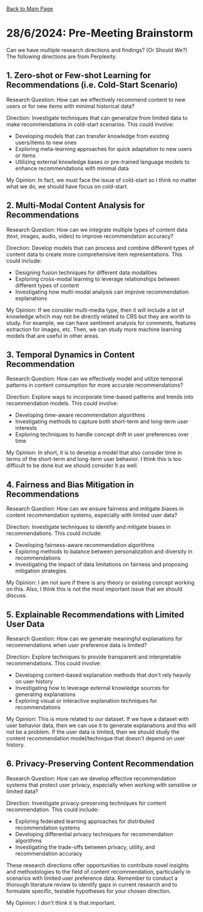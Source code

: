 [Back to Main Page](../README.md)

# 28/6/2024: Pre-Meeting Brainstorm
Can we have multiple research directions and findings? (Or Should We?) The following directions are from Perplexity.

## 1. Zero-shot or Few-shot Learning for Recommendations (i.e. **Cold-Start** Scenario)

Research Question: How can we effectively recommend content to new users or for new items with minimal historical data?

Direction: Investigate techniques that can generalize from limited data to make recommendations in cold-start scenarios. This could involve:
- Developing models that can transfer knowledge from existing users/items to new ones
- Exploring meta-learning approaches for quick adaptation to new users or items
- Utilizing external knowledge bases or pre-trained language models to enhance recommendations with minimal data

My Opinion: In fact, we must face the issue of cold-start so I think no matter what we do, we should have focus on cold-start.


## 2. Multi-Modal Content Analysis for Recommendations

Research Question: How can we integrate multiple types of content data (text, images, audio, video) to improve recommendation accuracy?

Direction: Develop models that can process and combine different types of content data to create more comprehensive item representations. This could include:
- Designing fusion techniques for different data modalities
- Exploring cross-modal learning to leverage relationships between different types of content
- Investigating how multi-modal analysis can improve recommendation explanations

My Opinion: If we consider multi-media type, then it will include a lot of knowledge which may not be directly related to CRS but they are worth to study. For example, we can have sentiment analysis for comments, features extraction for images, etc. Then, we can study more machine learning models that are useful in other areas.


## 3. Temporal Dynamics in Content Recommendation

Research Question: How can we effectively model and utilize temporal patterns in content consumption for more accurate recommendations?

Direction: Explore ways to incorporate time-based patterns and trends into recommendation models. This could involve:
- Developing time-aware recommendation algorithms
- Investigating methods to capture both short-term and long-term user interests
- Exploring techniques to handle concept drift in user preferences over time

My Opinion: In short, it is to develop a model that also consider time in terms of the short-term and long-term user behavior. I think this is too difficult to be done but we should consider it as well.


## 4. Fairness and Bias Mitigation in Recommendations

Research Question: How can we ensure fairness and mitigate biases in content recommendation systems, especially with limited user data?

Direction: Investigate techniques to identify and mitigate biases in recommendations. This could include:
- Developing fairness-aware recommendation algorithms
- Exploring methods to balance between personalization and diversity in recommendations
- Investigating the impact of data limitations on fairness and proposing mitigation strategies

My Opinion: I am not sure if there is any theory or existing concept working on this. Also, I think this is not the most important issue that we should discuss.


## 5. Explainable Recommendations with Limited User Data

Research Question: How can we generate meaningful explanations for recommendations when user preference data is limited?

Direction: Explore techniques to provide transparent and interpretable recommendations. This could involve:
- Developing content-based explanation methods that don't rely heavily on user history
- Investigating how to leverage external knowledge sources for generating explanations
- Exploring visual or interactive explanation techniques for recommendations

My Opinion: This is more related to our dataset. If we have a dataset with user behavior data, then we can use it to generate explanations and this will not be a problem. If the user data is limited, then we  should study the content recommendation model/technique that doesn't depend on user history.


## 6. Privacy-Preserving Content Recommendation

Research Question: How can we develop effective recommendation systems that protect user privacy, especially when working with sensitive or limited data?

Direction: Investigate privacy-preserving techniques for content recommendation. This could include:
- Exploring federated learning approaches for distributed recommendation systems
- Developing differential privacy techniques for recommendation algorithms
- Investigating the trade-offs between privacy, utility, and recommendation accuracy

These research directions offer opportunities to contribute novel insights and methodologies to the field of content recommendation, particularly in scenarios with limited user preference data. Remember to conduct a thorough literature review to identify gaps in current research and to formulate specific, testable hypotheses for your chosen direction.

My Opinion: I don't think it is that important.